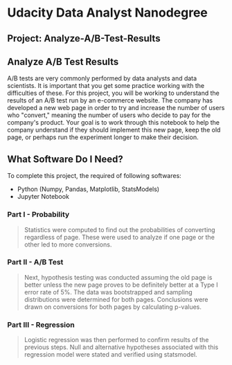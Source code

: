# Udacity Data Analyst Nanodegree 
## Project: Analyze-A/B-Test-Results

## Analyze A/B Test Results

A/B tests are very commonly performed by data analysts and data scientists. It is important that you get some practice working with the difficulties of these. For this project, you will be working to understand the results of an A/B test run by an e-commerce website. The company has developed a new web page in order to try and increase the number of users who "convert," meaning the number of users who decide to pay for the company's product. Your goal is to work through this notebook to help the company understand if they should implement this new page, keep the old page, or perhaps run the experiment longer to make their decision.

## What Software Do I Need?

To complete this project, the required of following softwares:
<ul>
    <li>Python (Numpy, Pandas, Matplotlib, StatsModels)</li>
    <li>Jupyter Notebook</li>
</ul>

### Part I - Probability
> Statistics were computed to find out the probabilities of converting regardless of page. These were used to analyze if one page or the other led to more conversions.

### Part II - A/B Test
> Next, hypothesis testing was conducted assuming the old page is better unless the new page proves to be definitely better at a Type I error rate of 5%. The data was bootstrapped and sampling distributions were determined for both pages. Conclusions were drawn on conversions for both pages by calculating p-values.

### Part III - Regression
> Logistic regression was then performed to confirm results of the previous steps. Null and alternative hypotheses associated with this regression model were stated and verified using statsmodel.

